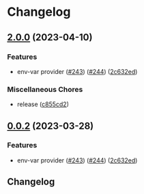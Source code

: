 # Changelog

## [2.0.0](https://github.com/toddbaert/java-sdk-contrib/compare/dev.openfeature.contrib.providers.env-var-v0.0.2...dev.openfeature.contrib.providers.env-var-v2.0.0) (2023-04-10)


### Features

* env-var provider ([#243](https://github.com/toddbaert/java-sdk-contrib/issues/243)) ([#244](https://github.com/toddbaert/java-sdk-contrib/issues/244)) ([2c632ed](https://github.com/toddbaert/java-sdk-contrib/commit/2c632ed3069051ee6f90d88a4bf96e27feb70e46))


### Miscellaneous Chores

* release ([c855cd2](https://github.com/toddbaert/java-sdk-contrib/commit/c855cd2160c6c9f1d56b058a79af13725333dfe1))

## [0.0.2](https://github.com/open-feature/java-sdk-contrib/compare/dev.openfeature.contrib.providers.env-var-v0.0.1...dev.openfeature.contrib.providers.env-var-v0.0.2) (2023-03-28)


### Features

* env-var provider ([#243](https://github.com/open-feature/java-sdk-contrib/issues/243)) ([#244](https://github.com/open-feature/java-sdk-contrib/issues/244)) ([2c632ed](https://github.com/open-feature/java-sdk-contrib/commit/2c632ed3069051ee6f90d88a4bf96e27feb70e46))

## Changelog
